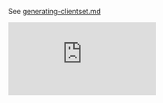 See [generating-clientset.md](https://git.k8s.io/community/contributors/devel/generating-clientset.md)


[![Analytics](https://kubernetes-site.appspot.com/UA-36037335-10/GitHub/staging/src/github.com/fernandrone/code-generator/client-gen/README.md?pixel)]()
